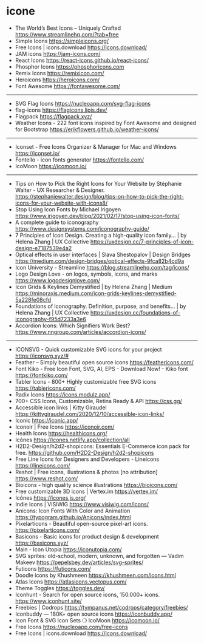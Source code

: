 # icone 

* The World’s Best Icons – Uniquely Crafted <https://www.streamlinehq.com/?tab=free>
* Simple Icons <https://simpleicons.org/>
* Free Icons | icons.download <https://icons.download/>
* JAM icons <https://jam-icons.com/>
* React Icons <https://react-icons.github.io/react-icons/>
* Phosphor Icons <https://phosphoricons.com>
* Remix Icons <https://remixicon.com/>
* Heroicons <https://heroicons.com/>
* Font Awesome <https://fontawesome.com/>

---

* SVG Flag Icons <https://nucleoapp.com/svg-flag-icons>
* flag-icons <https://flagicons.lipis.dev/>
* Flagpack <https://flagpack.xyz/>
* Weather Icons - 222 font icons inspired by Font Awesome and designed for Bootstrap <https://erikflowers.github.io/weather-icons/>

---

* Iconset - Free Icons Organizer & Manager for Mac and Windows <https://iconset.io/>
* Fontello - icon fonts generator <https://fontello.com/>
* IcoMoon <https://icomoon.io/>

---

* Tips on How to Pick the Right Icons for Your Website by Stéphanie Walter - UX Researcher & Designer. <https://stephaniewalter.design/blog/tips-on-how-to-pick-the-right-icons-for-your-website-with-icons8/>
* Stop Using Icon Fonts by Michael Irigoyen <https://www.irigoyen.dev/blog/2021/02/17/stop-using-icon-fonts/>
* A complete guide to iconography <https://www.designsystems.com/iconography-guide/>
* 7 Principles of Icon Design. Creating a high-quality icon family… | by Helena Zhang | UX Collective <https://uxdesign.cc/7-principles-of-icon-design-e7187539e4a2>
* Optical effects in user interfaces | Slava Shestopalov | Design Bridges <https://medium.com/design-bridges/optical-effects-9fca82b4cd9a>
* Icon University - Streamline <https://blog.streamlinehq.com/tag/icons/>
* Logo Design Love - on logos, symbols, icons, and marks <https://www.logodesignlove.com/>
* Icon Grids & Keylines Demystified | by Helena Zhang | Medium <https://minoraxis.medium.com/icon-grids-keylines-demystified-5a228fe08cfd>
* Foundations of iconography. Definition, purpose, and benefits… | by Helena Zhang | UX Collective <https://uxdesign.cc/foundations-of-iconography-f95d7233a3e6>
* Accordion Icons: Which Signifiers Work Best? <https://www.nngroup.com/articles/accordion-icons/>


---

* ICONSVG - Quick customizable SVG icons for your project <https://iconsvg.xyz/#>
* Feather – Simply beautiful open source icons <https://feathericons.com/>
* Font Kiko - Free Icon Font, SVG, AI, EPS - Download Now! - Kiko font <https://fontkiko.com/>
* Tabler Icons - 800+ Highly customizable free SVG icons <https://tablericons.com/>
* Radix Icons <https://icons.modulz.app/>
* 700+ CSS Icons, Customizable, Retina Ready & API <https://css.gg/>
* Accessible icon links | Kitty Giraudel <https://kittygiraudel.com/2020/12/10/accessible-icon-links/>
* Iconic <https://iconic.app/>
* Iconoir | Free Icons <https://iconoir.com/>
* Health Icons <https://healthicons.org/>
* Icônes <https://icones.netlify.app/collection/all>
* H2D2-Design/h2d2-shopicons: Essentials E-Commerce icon pack for free. <https://github.com/H2D2-Design/h2d2-shopicons>
* Free Line Icons for Designers and Developers - Lineicons <https://lineicons.com/>
* Reshot | Free icons, illustrations & photos [no attribution] <https://www.reshot.com/>
* Bioicons - high quality science illustrations <https://bioicons.com/>
* Free customizable 3D icons | Vertex.im <https://vertex.im/>
* Icônes <https://icones.js.org/>
* Indie Icons | VISIWIG <https://www.visiwig.com/icons/>
* Anicons: Icon Fonts With Color and Animation <https://typogram.github.io/Anicons/index.html>
* Pixelarticons - Beautiful open-source pixel-art icons. <https://pixelarticons.com/>
* Basicons - Basic icons for product design & development <https://basicons.xyz/>
* Main - Icon Utopia <https://iconutopia.com/>
* SVG sprites: old-school, modern, unknown, and forgotten — Vadim Makeev <https://pepelsbey.dev/articles/svg-sprites/>
* Futicons <https://futicons.com/>
* Doodle icons by Khushmeen <https://khushmeen.com/icons.html>
* Atlas Icons <https://atlasicons.vectopus.com/>
* Theme Toggles <https://toggles.dev/>
* Iconhunt - Search for open source icons, 150.000+ icons. <https://www.iconhunt.site/>
* Freebies | Codrops <https://tympanus.net/codrops/category/freebies/>
* Iconbuddy — 180K+ open source icons <https://iconbuddy.app/>
* Icon Font & SVG Icon Sets ❍ IcoMoon <https://icomoon.io/>
* Free Icons <https://nucleoapp.com/free-icons>
* Free Icons | icons.download <https://icons.download/>
